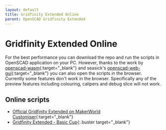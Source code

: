 ```yaml
---
layout: default
title: Gridfinity Extended Online
parent: OpenSCAD Gridfinity Extended
---
```


# Gridfinity Extended Online

For the best performance you can download the repo and run the scripts in OpenSCAD application on your PC. However, thanks to the work by [openscad-wasm](https://github.com/openscad/openscad-wasm){:target="_blank"} and seasick's [openscad-web-gui](https://github.com/seasick/openscad-web-gui){:target="_blank"} you can also open the scripts in the browser.
Currently some features don't work in the browser. Specifically any of the preview features including colouring, calipers and debug slice will not work.

## Online scripts
 - [Official Gridfinity Extended on MakerWorld Customiser](https://makerworld.com/en/models/481168){:target="_blank"}<br>
 - [Gridfinity Extended - Basic Cup](https://seasick.github.io/openscad-web-gui/?https%3A%2F%2Fraw.githubusercontent.com%2Fostat%2Fgridfinity_extended_openscad%2Fmain%2Fcombined%2Fgridfinity_basic_cup.scad){:.buster target="_blank"}
